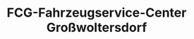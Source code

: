 ---
title: "FCG-Fahrzeugservice-Center Großwoltersdorf"
url: /grosswoltersdorf/fcg-fahrzeugservice-center-grosswoltersdorf/
shop: Autowerkstatt
---